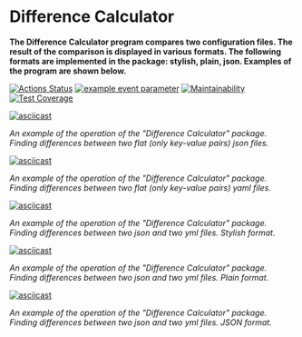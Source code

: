 # Difference Calculator

**The Difference Calculator program compares two configuration files. The result of the comparison is displayed in various formats. The following formats are implemented in the package: stylish, plain, json. Examples of the program are shown below.**

[![Actions Status](https://github.com/bearBenjamin/frontend-project-46/workflows/hexlet-check/badge.svg)](https://github.com/bearBenjamin/frontend-project-46/actions)
[![example event parameter](https://github.com/bearBenjamin/frontend-project-46/actions/workflows/lint_test_check.yml/badge.svg?event=push)](https://github.com/bearBenjamin/frontend-project-46/actions)
[![Maintainability](https://api.codeclimate.com/v1/badges/124f4b1c24bedb25077e/maintainability)](https://codeclimate.com/github/bearBenjamin/frontend-project-46/maintainability)
[![Test Coverage](https://api.codeclimate.com/v1/badges/124f4b1c24bedb25077e/test_coverage)](https://codeclimate.com/github/bearBenjamin/frontend-project-46/test_coverage)


[![asciicast](https://asciinema.org/a/593936.svg)](https://asciinema.org/a/593936)

*An example of the operation of the "Difference Calculator" package. Finding differences between two flat (only key-value pairs) json files.*


[![asciicast](https://asciinema.org/a/593939.svg)](https://asciinema.org/a/593939)

*An example of the operation of the "Difference Calculator" package. Finding differences between two flat (only key-value pairs) yaml files.*


[![asciicast](https://asciinema.org/a/596170.svg)](https://asciinema.org/a/596170)

*An example of the operation of the "Difference Calculator" package. Finding differences between two json and two yml files. Stylish format.*


[![asciicast](https://asciinema.org/a/596171.svg)](https://asciinema.org/a/596171)

*An example of the operation of the "Difference Calculator" package. Finding differences between two json and two yml files. Plain format.*


[![asciicast](https://asciinema.org/a/596176.svg)](https://asciinema.org/a/596176)

*An example of the operation of the "Difference Calculator" package. Finding differences between two json and two yml files. JSON format.*
